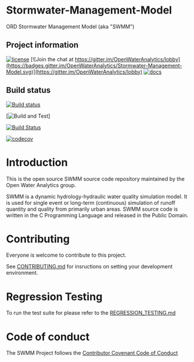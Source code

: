# Stormwater-Management-Model

ORD Stormwater Management Model (aka "SWMM")

## Project information

[![license](https://img.shields.io/github/license/mashape/apistatus.svg)](https://github.com/OpenWaterAnalytics/Stormwater-Management-Model)
[![Join the chat at https://gitter.im/OpenWaterAnalytics/lobby](https://badges.gitter.im/OpenWaterAnalytics/Stormwater-Management-Model.svg)](https://gitter.im/OpenWaterAnalytics/lobby)
[![docs](https://img.shields.io/badge/docs-passing-green.svg)](http://wateranalytics.org/Stormwater-Management-Model/)

## Build status
[![Build status](https://ci.appveyor.com/api/projects/status/heoi23kwjh15od04/branch/develop?svg=true)](https://ci.appveyor.com/project/OpenWaterAnalytics/stormwater-management-model/branch/develop)

[![Build and Test](https://github.com/OpenWaterAnalytics/Stormwater-Management-Model/workflows/Build%20and%20Test/badge.svg?branch=ci_tools_scripts)]

[![Build Status](https://travis-ci.org/OpenWaterAnalytics/Stormwater-Management-Model.svg?branch=develop)](https://travis-ci.org/OpenWaterAnalytics/Stormwater-Management-Model)

[![codecov](https://codecov.io/gh/OpenWaterAnalytics/Stormwater-Management-Model/branch/develop/graph/badge.svg)](https://codecov.io/gh/OpenWaterAnalytics/Stormwater-Management-Model)

# Introduction
This is the open source SWMM source code repository maintained by the Open
Water Analytics group.

SWMM is a dynamic hydrology-hydraulic water quality simulation model. It is
used for single event or long-term (continuous) simulation of runoff quantity
and quality from primarily urban areas. SWMM source code is written in the C
Programming Language and released in the Public Domain.

# Contributing

Everyone is welcome to contribute to this project.

See [CONTRIBUTING.md](https://github.com/OpenWaterAnalytics/Stormwater-Management-Model/blob/develop/.github/CONTRIBUTING.md) for insructions on setting your development environment.

# Regression Testing

To run the test suite for please refer to the [REGRESSION_TESTING.md](https://github.com/OpenWaterAnalytics/Stormwater-Management-Model/blob/develop/.github/REGRESSION_TESTING.md)

# Code of conduct

The SWMM Project follows the [Contributor Covenant Code of Conduct](https://github.com/OpenWaterAnalytics/Stormwater-Management-Model/blob/develop/.github/CODE_OF_CONDUCT.md)
